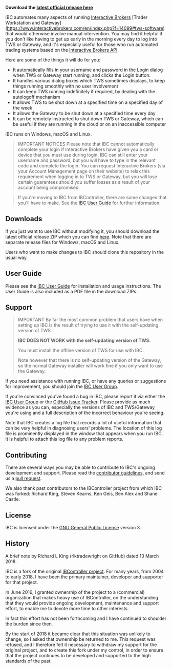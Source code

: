 **Download the
[latest official release here](https://github.com/IbcAlpha/IBC/releases/latest)**

IBC automates many aspects of running 
[Interactive Brokers](https://www.interactivebrokers.com)
[Trader Workstation and Gateway]
(https://www.interactivebrokers.com/en/index.php?f=14099#tws-software) 
that would otherwise involve manual intervention. You may find it helpful 
if you don't like having to get up early in the morning every day to log 
into TWS or Gateway, and it's especially useful for those who run automated 
trading systems based on the 
[Interactive Brokers API](http://interactivebrokers.github.io). 

Here are some of the things it will do for you:

* It automatically fills in your username and password in the Login 
dialog when TWS or Gateway start running, and clicks the Login button.
* It handles various dialog boxes which TWS sometimes displays, to keep 
things running smoothly with no user involvement
* It can keep TWS running indefinitely if required, by dealing with the 
autologoff mechanism
* It allows TWS to be shut down at a specified time on a specified day 
of the week
* It allows the Gateway to be shut down at a specified time every day
* It can be remotely instructed to shut down TWS or Gateway, which can
be useful if they are running in the cloud or on an inaccessible computer

IBC runs on Windows, macOS and Linux.

> IMPORTANT NOTICES
> Please note that IBC cannot automatically complete your login if 
Interactive Brokers have given you a card or device that you must use 
during login. IBC can still enter your username and password, but you 
will have to type in the relevant code and complete the login. You can 
request Interactive Brokers (via your Account Management page on their 
website) to relax this requirement when logging in to TWS or Gateway, 
but you will lose certain guarantees should you suffer losses as a 
result of your account being compromised.

> If you're moving to IBC from IBController, there are some changes 
that you'll have to make. See the [IBC User Guide](userguide.md) for 
further information. 


Downloads
---------

If you just want to use IBC without modifying it, you should download 
the latest official release ZIP which you can find 
[here](https://github.com/IbcAlpha/IBC/releases/latest). Note that
there are separate release files for Windows, macOS and Linux.

Users who want to make changes to IBC should clone this repository
in the usual way.

User Guide
----------

Please see the [IBC User Guide](userguide.md) for installation and
usage instructions. The User Guide is also included as a PDF file in the 
download ZIPs.

Support
-------

> IMPORTANT
> By far the most common problem that users have when setting up IBC
is the result of trying to use it with the self-updating version of TWS.
>
>**IBC DOES NOT WORK with the self-updating version of TWS.**
>
>You must install the offline version of TWS for use with IBC.
>
>Note however that there is no self-updating version of the Gateway, so the
normal Gateway installer will work fine if you only want to use the Gateway.

If you need assistance with running IBC, or have any queries or suggestions 
for improvement, you should join the [IBC User Group](https://groups.io/g/IBC).

If you're convinced you've found a bug in IBC, please report it via either 
the 
[IBC User Group](https://groups.io/g/IBC) or the 
[GitHub Issue Tracker](https://github.com/IbcAlpha/IBC/issues).
Please provide as much evidence as you can, especially the versions of IBC 
and TWS/Gateway you're using and a full description of the incorrect 
behaviour you're seeing. 

Note that IBC creates a log file that records a lot of useful information 
that can be very helpful in diagnosing users' problems. The location of 
this log file is prominently displayed in the window that appears when you 
run IBC. It is helpful to attach this log file to any problem reports.

Contributing
------------

There are several ways you may be able to contribute to IBC's ongoing 
development and support. Please read the
[contributor guidelines](CONTRIBUTING.md), and send us a 
[pull request](../../pulls).

We also thank past contributors to the IBController project from which 
IBC was forked: Richard King, Steven Kearns, Ken Geis, Ben Alex and 
Shane Castle.

License
-------

IBC is licensed under the
[GNU General Public License](http://www.gnu.org/licenses/gpl.html) version 3.

History
-------

A brief note by Richard L King (rlktradewright on GitHub) dated 
13 March 2018.

IBC is a fork of the original 
[IBController project](https://github.com/ib-controller/ib-controller). 
For many years, from 2004 to early 2018, I have been the primary 
maintainer, developer and supporter for that project. 

In June 2016, I granted ownership of the project to a (commercial) 
organization that makes heavy use of IBController, on the understanding 
that they would provide ongoing development, maintenance and support 
effort, to enable me to devote more time to other interests. 

In fact this effort has not been forthcoming and I have continued to 
shoulder the burden since then. 

By the start of 2018 it became clear that this situation was unlikely 
to change, so I asked that ownership be returned to me. This request 
was refused, and I therefore felt it necessary to withdraw my support 
for the original project, and to create this fork under my control, 
in order to ensure that the project continues to be developed and 
supported to the high standards of the past.


